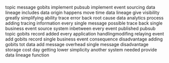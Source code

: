 topic message gobits implement pubsub implement event sourcing data lineage includes data origin happens move time data lineage give visibility greatly simplifying ability trace error back root cause data analytics process adding tracing information every single message possible trace back single business event source system inbetween every event published pubsub topic gobits record added every application handlingmodifing relaying event add gobits record single business event consequence disadvantage adding gobits tot data add message overhead single message disadvantage storage cost day getting lower simplicity another system needed provide data lineage function
